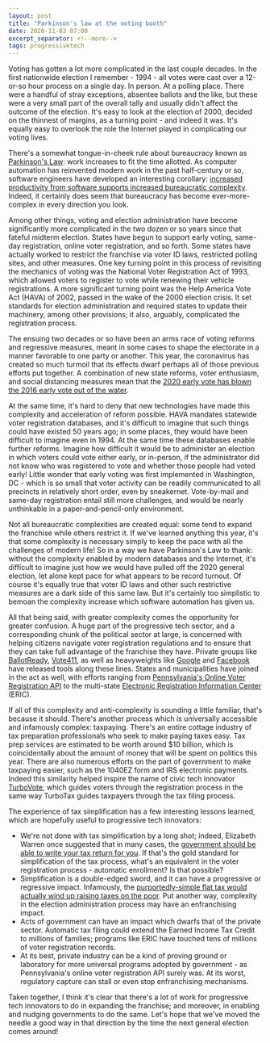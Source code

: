 ```yaml
---
layout: post
title: "Parkinson's law at the voting booth"
date: 2020-11-03 07:00
excerpt_separator: <!--more-->
tags: progressivetech
---
```


Voting has gotten a lot more complicated in the last couple decades. In the first nationwide election I remember - 1994 - all votes were cast over a 12-or-so hour process on a single day. In person. At a polling place. There were a handful of stray exceptions, absentee ballots and the like, but these were a very small part of the overall tally and usually didn't affect the outcome of the election. It's easy to look at the election of 2000, decided on the thinnest of margins, as a turning point - and indeed it was. It's equally easy to overlook the role the Internet played in complicating our voting lives.

<!--more-->

There's a somewhat tongue-in-cheek rule about bureaucracy known as [Parkinson's Law](https://www.economist.com/news/1955/11/19/parkinsons-law): work increases to fit the time allotted. As computer automation has reinvented modern work in the past half-century or so, software engineers have developed an interesting corollary: [increased productivity from software supports increased bureaucratic complexity](https://www.berglas.org/Articles/ImportantThatSoftwareFails/ImportantThatSoftwareFails.html). Indeed, it certainly does seem that bureaucracy has become ever-more-complex in every direction you look.

Among other things, voting and election administration have become significantly more complicated in the two dozen or so years since that fateful midterm election. States have begun to support early voting, same-day registration, online voter registration, and so forth. Some states have actually worked to restrict the franchise via voter ID laws, restricted polling sites, and other measures. One key turning point in this process of revisiting the mechanics of voting was the National Voter Registration Act of 1993, which allowed voters to register to vote while renewing their vehicle registrations. A more significant turning point was the Help America Vote Act (HAVA) of 2002, passed in the wake of the 2000 election crisis. It set standards for election administration and required states to update their machinery, among other provisions; it also, arguably, complicated the registration process.

The ensuing two decades or so have been an arms race of voting reforms and regressive measures, meant in some cases to shape the electorate in a manner favorable to one party or another. This year, the coronavirus has created so much turmoil that its effects dwarf perhaps all of those previous efforts put together. A combination of new state reforms, voter enthusiasm, and social distancing measures mean that the [2020 early vote has blown the 2016 early vote out of the water](https://www.cnn.com/2020/10/31/politics/2020-early-voting-90-million-voted/index.html).

At the same time, it's hard to deny that new technologies have made this complexity and acceleration of reform possible. HAVA mandates statewide voter registration databases, and it's difficult to imagine that such things could have existed 50 years ago; in some places, they would have been difficult to imagine even in 1994. At the same time these databases enable further reforms. Imagine how difficult it would be to administer an election in which voters could vote either early, or in-person, if the administrator did not know who was registered to vote and whether those people had voted early! Little wonder that early voting was first implemented in Washington, DC - which is so small that voter activity can be readily communicated to all precincts in relatively short order, even by sneakernet. Vote-by-mail and same-day registration entail still more challenges, and would be nearly unthinkable in a paper-and-pencil-only environment.

Not all bureaucratic complexities are created equal: some tend to expand the franchise while others restrict it. If we've learned anything this year, it's that some complexity is necessary simply to keep the pace with all the challenges of modern life! So in a way we have Parkinson's Law to thank: without the complexity enabled by modern databases and the Internet, it's difficult to imagine just how we would have pulled off the 2020 general election, let alone kept pace for what appears to be record turnout. Of course it's equally true that voter ID laws and other such restrictive measures are a dark side of this same law. But it's certainly too simplistic to bemoan the complexity increase which software automation has given us.

All that being said, with greater complexity comes the opportunity for greater confusion. A huge part of the progressive tech sector, and a corresponding chunk of the political sector at large, is concerned with helping citizens navigate voter registration regulations and to ensure that they can take full advantage of the franchise they have. Private groups like [BallotReady](https://www.ballotready.org/), [Vote411](https://vote411.org), as well as heavyweights like [Google](https://developers.google.com/civic-information) and [Facebook](https://www.facebook.com/votinginformationcenter) have released tools along these lines. States and municipalities have joined in the act as well, with efforts ranging from [Pennsylvania's Online Voter Registration API](https://www.dos.pa.gov/VotingElections/OtherServicesEvents/Pages/PA-Online-Voter-Registration-Web-API---RFC.aspx) to the multi-state [Electronic Registration Information Center](https://ericstates.org/) (ERIC).

If all of this complexity and anti-complexity is sounding a little familiar, that's because it should. There's another process which is universally accessible and infamously complex: taxpaying. There's an entire cottage industry of tax preparation professionals who seek to make paying taxes easy. Tax prep services are estimated to be worth around $10 billion, which is coincidentally about the amount of money that will be spent on politics this year. There are also numerous efforts on the part of government to make taxpaying easier, such as the 1040EZ form and IRS electronic payments. Indeed this similarity helped inspire the name of civic tech innovator [TurboVote](https://turbovote.org/), which guides voters through the registration process in the same way TurboTax guides taxpayers through the tax filing process.

The experience of tax simplification has a few interesting lessons learned, which are hopefully useful to progressive tech innovators:

* We're not done with tax simplification by a long shot; indeed, Elizabeth Warren once suggested that in many cases, the [government should be able to write your tax return for you](https://www.vox.com/2016/4/13/11417676/elizabeth-warren-tax-return-free-filing-tax-day-intuit-hr-block-turbotax-automatic-simple). If that's the gold standard for simplification of the tax process, what's an equivalent in the voter registration process - automatic enrollment? Is that possible?
* Simplification is a double-edged sword, and it can have a progressive or regressive impact. Infamously, the [purportedly-simple flat tax would actually wind up raising taxes on the poor](https://robertreich.org/post/11753807617). Put another way, complexity in the election administration process may have an enfranchising impact.
* Acts of government can have an impact which dwarfs that of the private sector. Automatic tax filing could extend the Earned Income Tax Credit to millions of families; programs like ERIC have touched tens of millions of voter registration records.
* At its best, private industry can be a kind of proving ground or laboratory for more universal programs adopted by government - as Pennsylvania's online voter registration API surely was. At its worst, regulatory capture can stall or even stop enfranchising mechanisms.

Taken together, I think it's clear that there's a lot of work for progressive tech innovators to do in expanding the franchise; and moreover, in enabling and nudging governments to do the same. Let's hope that we've moved the needle a good way in that direction by the time the next general election comes around!